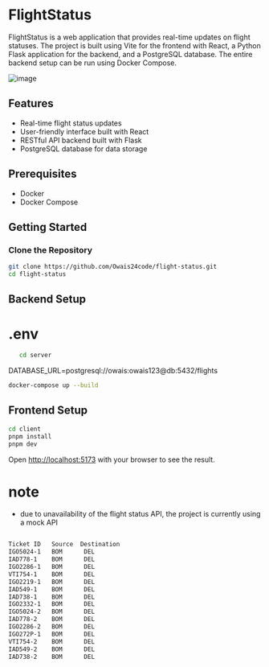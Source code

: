 # FlightStatus

FlightStatus is a web application that provides real-time updates on flight statuses. The project is built using Vite for the frontend with React, a Python Flask application for the backend, and a PostgreSQL database. The entire backend setup can be run using Docker Compose.

![image](https://github.com/user-attachments/assets/ccbe1ef6-4021-40fa-9e3a-9f6efb59ed58)


## Features

- Real-time flight status updates
- User-friendly interface built with React
- RESTful API backend built with Flask
- PostgreSQL database for data storage

## Prerequisites

- Docker
- Docker Compose

## Getting Started

### Clone the Repository

```sh
git clone https://github.com/Owais24code/flight-status.git
cd flight-status
```

## Backend Setup
# .env
```sh
   cd server
   ```
DATABASE_URL=postgresql://owais:owais123@db:5432/flights

```sh
docker-compose up --build
   ```


## Frontend Setup

```sh
cd client
pnpm install
pnpm dev    
```

Open [http://localhost:5173](http://localhost:5173) with your browser to see the result.


# note
* due to unavailability of the flight status API, the project is currently using a mock API
```sh

Ticket ID	Source	Destination
IGO5024-1	BOM	     DEL
IAD778-1	BOM	     DEL
IGO2286-1	BOM	     DEL
VTI754-1	BOM	     DEL
IGO2219-1	BOM	     DEL
IAD549-1	BOM	     DEL
IAD738-1	BOM	     DEL
IGO2332-1	BOM	     DEL
IGO5024-2	BOM	     DEL
IAD778-2	BOM	     DEL
IGO2286-2	BOM	     DEL
IGO272P-1	BOM	     DEL
VTI754-2	BOM	     DEL
IAD549-2	BOM	     DEL
IAD738-2	BOM	     DEL


